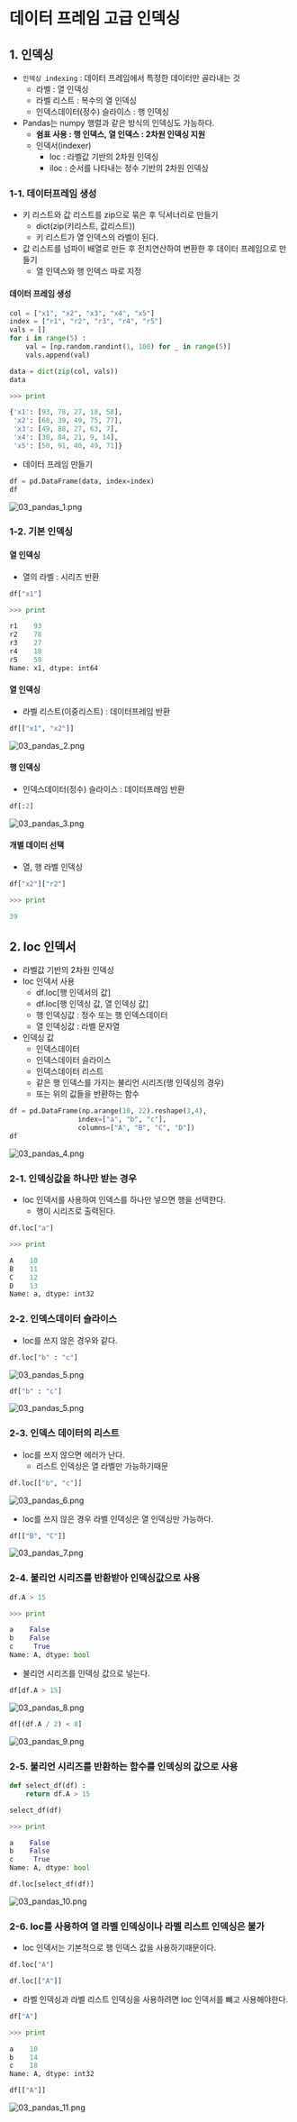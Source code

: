 # 데이터 프레임 고급 인덱싱

## 1. 인덱싱
- `인덱싱 indexing` : 데이터 프레임에서 특정한 데이터만 골라내는 것
    - 라벨 : 열 인덱싱
    - 라벨 리스트 : 복수의 열 인덱싱
    - 인덱스데이터(정수) 슬라이스 : 행 인덱싱
- Pandas는 numpy 행렬과 같은 방식의 인덱싱도 가능하다.
    - **쉼표 사용 : 행 인덱스, 열 인덱스 : 2차원 인덱싱 지원**
    - 인덱서(indexer)
        - loc : 라벨값 기반의 2차원 인덱싱
        - iloc : 순서를 나타내는 정수 기반의 2차원 인덱싱

### 1-1. 데이터프레임 생성
- 키 리스트와 값 리스트를 zip으로 묶은 후 딕셔너리로 만들기
    - dict(zip(키리스트, 값리스트))
    - 키 리스트가 열 인덱스의 라벨이 된다.
- 값 리스트를 넘파이 배열로 만든 후 전치연산하여 변환한 후 데이터 프레임으로 만들기
    - 열 인덱스와 행 인덱스 따로 지정

#### 데이터 프레임 생성

```python
col = ["x1", "x2", "x3", "x4", "x5"]
index = ["r1", "r2", "r3", "r4", "r5"]
vals = []
for i in range(5) :
    val = [np.random.randint(1, 100) for _ in range(5)]
    vals.append(val)

data = dict(zip(col, vals))
data

>>> print

{'x1': [93, 78, 27, 18, 58],
 'x2': [68, 39, 49, 75, 77],
 'x3': [49, 88, 27, 63, 7],
 'x4': [30, 84, 21, 9, 14],
 'x5': [50, 91, 40, 49, 71]}
```

- 데이터 프레임 만들기

```python
df = pd.DataFrame(data, index=index)
df
```
![03_pandas_1.png](./images/03_pandas_1.png)


### 1-2. 기본 인덱싱

#### 열 인덱싱
- 열의 라벨 : 시리즈 반환

```python
df["x1"]

>>> print

r1    93
r2    78
r3    27
r4    18
r5    58
Name: x1, dtype: int64
```

#### 열 인덱싱
- 라벨 리스트(이중리스트) : 데이터프레임 반환

```python
df[["x1", "x2"]]
```
![03_pandas_2.png](./images/03_pandas_2.png)


#### 행 인덱싱
- 인덱스데이터(정수) 슬라이스 : 데이터프레임 반환

```python
df[:2]
```
![03_pandas_3.png](./images/03_pandas_3.png)

#### 개별 데이터 선택
- 열, 행 라벨 인덱싱

```python
df["x2"]["r2"]

>>> print

39
```

## 2. loc 인덱서
- 라벨값 기반의 2차원 인덱싱
- loc 인덱서 사용
    - df.loc[행 인덱서의 값]
    - df.loc[행 인덱싱 값, 열 인덱싱 값]
    - 행 인덱싱값 : 정수 또는 행 인덱스데이터
    - 열 인덱싱값 : 라벨 문자열
- 인덱싱 값
    - 인덱스데이터
    - 인덱스데이터 슬라이스
    - 인덱스데이터 리스트
    - 같은 행 인덱스를 가지는 불리언 시리즈(행 인덱싱의 경우)
    - 또는 위의 값들을 반환하는 함수


```python
df = pd.DataFrame(np.arange(10, 22).reshape(3,4),
                 index=["a", "b", "c"],
                 columns=["A", "B", "C", "D"])
df
```
![03_pandas_4.png](./images/03_pandas_4.png)

### 2-1. 인덱싱값을 하나만 받는 경우
- loc 인덱서를 사용하여 인덱스를 하나만 넣으면 행을 선택한다.
    - 행이 시리즈로 출력된다.

```python
df.loc["a"]

>>> print

A    10
B    11
C    12
D    13
Name: a, dtype: int32
```

### 2-2. 인덱스데이터 슬라이스
- loc를 쓰지 않은 경우와 같다.

```python
df.loc["b" : "c"]
```
![03_pandas_5.png](./images/03_pandas_5.png)

```python
df["b" : "c"]
```
![03_pandas_5.png](./images/03_pandas_5.png)


### 2-3. 인덱스 데이터의 리스트
- loc를 쓰지 않으면 에러가 난다.
    - 리스트 인덱싱은 열 라벨만 가능하기때문

```python
df.loc[["b", "c"]]
```
![03_pandas_6.png](./images/03_pandas_6.png)

- loc를 쓰지 않은 경우 라벨 인덱싱은 열 인덱싱만 가능하다.

```python
df[["B", "C"]]
```
![03_pandas_7.png](./images/03_pandas_7.png)

### 2-4. 불리언 시리즈를 반환받아 인덱싱값으로 사용

```python
df.A > 15

>>> print

a    False
b    False
c     True
Name: A, dtype: bool
```

- 불리언 시리즈를 인덱싱 값으로 넣는다.

```python
df[df.A > 15]
```
![03_pandas_8.png](./images/03_pandas_8.png)

```python
df[(df.A / 2) < 8]
```
![03_pandas_9.png](./images/03_pandas_9.png)


### 2-5. 불리언 시리즈를 반환하는 함수를 인덱싱의 값으로 사용

```python
def select_df(df) :
    return df.A > 15

select_df(df)

>>> print

a    False
b    False
c     True
Name: A, dtype: bool
```

```python
df.loc[select_df(df)]
```
![03_pandas_10.png](./images/03_pandas_10.png)

### 2-6. loc를 사용하여 열 라벨 인덱싱이나 라벨 리스트 인덱싱은 불가
- loc 인덱서는 기본적으로 행 인덱스 값을 사용하기때문이다.

```python
df.loc["A"]
```

```python
df.loc[["A"]]
```

- 라벨 인덱싱과 라벨 리스트 인덱싱을 사용하려면 loc 인덱서를 뺴고 사용해야한다.

```python
df["A"]

>>> print

a    10
b    14
c    18
Name: A, dtype: int32
```

```python
df[["A"]]
```
![03_pandas_11.png](./images/03_pandas_11.png)








































